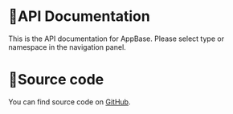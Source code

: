 # 📔API Documentation
This is the API documentation for AppBase. Please select type or namespace in the navigation panel.

# 📁Source code
You can find source code on [GitHub](https://github.com/carina-studio/AppBase).